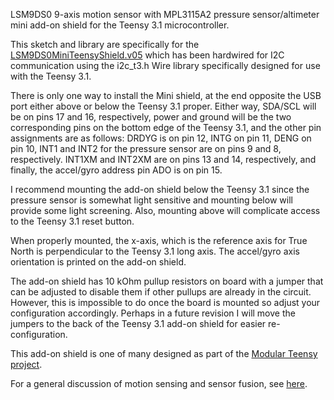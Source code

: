 LSM9DS0 9-axis motion sensor with MPL3115A2 pressure sensor/altimeter mini add-on shield for the Teensy 3.1 microcontroller.

This sketch and library are specifically for the [LSM9DS0MiniTeensyShield.v05](https://www.oshpark.com/profiles/PeskyProducts/page/2)
which has been hardwired for I2C communication using the i2c_t3.h Wire library specifically designed for use with the Teensy 3.1.

There is only one way to install the Mini shield, at the end opposite the USB port either above or below the Teensy 3.1 proper.
Either way, SDA/SCL will be on pins 17 and 16, respectively, power and ground will be the two corresponding pins on the bottom
edge of the Teensy 3.1, and the other pin assignments are as follows: DRDYG is on pin 12, INTG on pin 11, DENG on pin 10, 
INT1 and INT2 for the pressure sensor are on pins 9 and 8, respectively. INT1XM and INT2XM are on pins 13 and 14, respectively,
and finally, the accel/gyro address pin ADO is on pin 15.

I recommend mounting the add-on shield below the Teensy 3.1 since the pressure sensor is somewhat light sensitive and mounting below
will provide some light screening. Also, mounting above will complicate access to the Teensy 3.1 reset button.

When properly mounted, the x-axis, which is the reference axis for True North is perpendicular to the Teensy 3.1 long axis.
The accel/gyro axis orientation is printed on the add-on shield.

The add-on shield has 10 kOhm pullup resistors on board with a jumper that can be adjusted to disable them if other
pullups are already in the circuit. However, this is impossible to do once the board is mounted so adjust your configuration 
accordingly. Perhaps in a future revision I will move the jumpers to the back of the Teensy 3.1 add-on shield for easier
re-configuration.

This add-on shield is one of many designed as part of the [Modular Teensy project](https://github.com/kriswiner/LSM9DS0/wiki/Modular-Teensy-Project).

For a  general discussion of motion sensing and sensor fusion, see [here](https://github.com/kriswiner/MPU-6050/wiki/Affordable-9-DoF-Sensor-Fusion).
